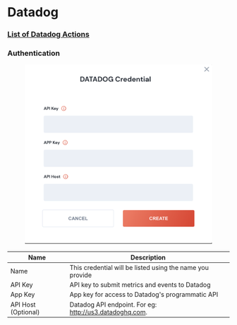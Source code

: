 # Datadog

### [List of Datadog Actions](broken-reference)

### Authentication

<figure><img src="../../../.gitbook/assets/Screen Shot 2023-03-17 at 12.30.00 AM.png" alt=""><figcaption></figcaption></figure>

| Name                | Description                                               |
| ------------------- | --------------------------------------------------------- |
| Name                | This credential will be listed using the name you provide |
| API Key             | API key to submit metrics and events to Datadog           |
| App Key             | App key for access to Datadog's programmatic API          |
| API Host (Optional) | Datadog API endpoint. For eg: http://us3.datadoghq.com.   |
